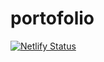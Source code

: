 # portofolio

[![Netlify Status](https://api.netlify.com/api/v1/badges/95c07c68-08fb-4aa2-ac8e-98fff3b887d8/deploy-status)](https://app.netlify.com/sites/elvisansima/deploys)